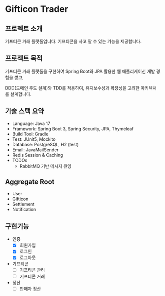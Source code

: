# Gifticon Trader

## 프로젝트 소개

기프티콘 거래 플랫폼입니다. 기프티콘을 사고 팔 수 있는 기능을 제공합니다.

## 프로젝트 목적

기프티콘 거래 플랫폼을 구현하여 Spring Boot와 JPA 활용한 웹 애플리케이션 개발 경험을 쌓고,

DDD(도메인 주도 설계)와 TDD를 적용하여, 유지보수성과 확장성을 고려한 아키텍처를 설계합니다.

## 기술 스택 요약

- Language: Java 17
- Framework: Spring Boot 3, Spring Security, JPA, Thymeleaf
- Build Tool: Gradle
- Test: JUnit5, Mockito
- Database: PostgreSQL, H2 (test)
- Email: JavaMailSender
- Redis Session & Caching
- TODOs
    - RabbitMQ 기반 메시지 큐잉

## Aggregate Root

- User
- Gifticon
- Settlement
- Notification


## 구현기능
- 인증
  - [x] 회원가입
  - [x] 로그인
  - [x] 로그아웃
- 기프티콘
  - [ ] 기프티콘 관리
  - [ ] 기프티콘 거래
- 정산
  - [ ] 판매자 정산
